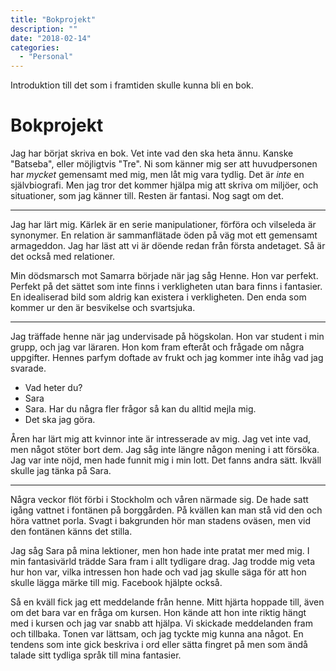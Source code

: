 ```yaml
---
title: "Bokprojekt"
description: ""
date: "2018-02-14"
categories:
  - "Personal"
---
```


Introduktion till det som i framtiden skulle kunna bli en bok.

<!--more-->

# Bokprojekt

Jag har börjat skriva en bok. Vet inte vad den ska heta ännu. Kanske "Batseba", eller möjligtvis "Tre". Ni som känner mig ser att huvudpersonen har *mycket* gemensamt med mig, men låt mig vara tydlig. Det är *inte* en självbiografi. Men jag tror det kommer hjälpa mig att skriva om miljöer, och situationer, som jag känner till. Resten är fantasi. Nog sagt om det.

------

Jag har lärt mig. Kärlek är en serie manipulationer, förföra och vilseleda är synonymer. En relation är sammanflätade öden på väg mot ett gemensamt armageddon. Jag har läst att vi är döende redan från första andetaget. Så är det också med relationer.

Min dödsmarsch mot Samarra började när jag såg Henne. Hon var perfekt. Perfekt på det sättet som inte finns i verkligheten utan bara finns i fantasier. En idealiserad bild som aldrig kan existera i verkligheten. Den enda som kommer ur den är besvikelse och svartsjuka.

------

Jag träffade henne när jag undervisade på högskolan. Hon var student i min grupp, och jag var läraren. Hon kom fram efteråt och frågade om några uppgifter. Hennes parfym doftade av frukt och jag kommer inte ihåg vad jag svarade. 

- Vad heter du?
- Sara
- Sara. Har du några fler frågor så kan du alltid mejla mig.
- Det ska jag göra.

Åren har lärt mig att kvinnor inte är intresserade av mig. Jag vet inte vad, men något stöter bort dem. Jag såg inte längre någon mening i att försöka. Jag var inte nöjd, men hade funnit mig i min lott. Det fanns andra sätt. Ikväll skulle jag tänka på Sara.

------

Några veckor flöt förbi i Stockholm och våren närmade sig. De hade satt igång vattnet i fontänen på borggården. På kvällen kan man stå vid den och höra vattnet porla. Svagt i bakgrunden hör man stadens oväsen, men vid den fontänen känns det stilla.

Jag såg Sara på mina lektioner, men hon hade inte pratat mer med mig. I min fantasivärld trädde Sara fram i allt tydligare drag. Jag trodde mig veta hur hon var, vilka intressen hon hade och vad jag skulle säga för att hon skulle lägga märke till mig. Facebook hjälpte också.

Så en kväll fick jag ett meddelande från henne. Mitt hjärta hoppade till, även om det bara var en fråga om kursen. Hon kände att hon inte riktig hängt med i kursen och jag var snabb att hjälpa. Vi skickade meddelanden fram och tillbaka. Tonen var lättsam, och jag tyckte mig kunna ana något. En tendens som inte gick beskriva i ord eller sätta fingret på men som ändå talade sitt tydliga språk till mina fantasier.